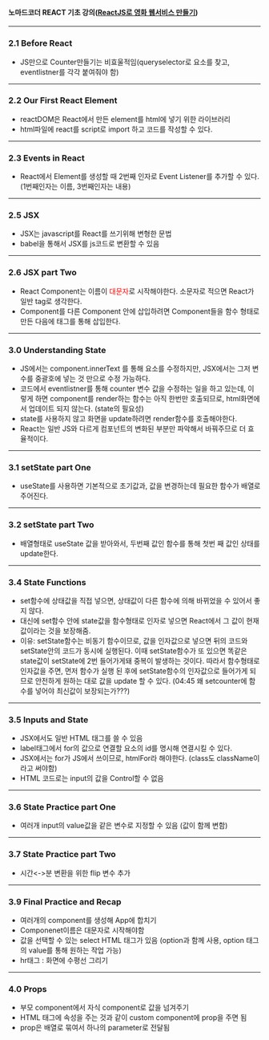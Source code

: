#### 노마드코더 REACT 기초 강의([ReactJS로 영화 웹서비스 만들기](https://nomadcoders.co/react-for-beginners/lobby))

___
### 2.1 Before React
* JS만으로 Counter만들기는 비효울적임(queryselector로 요소를 찾고, eventlistner를 각각 붙여줘야 함)

___
### 2.2 Our First React Element
* reactDOM은 React에서 만든 element를 html에 넣기 위한 라이브러리 
* html파일에 react를 script로 import 하고 코드를 작성할 수 있다.

___
### 2.3 Events in React
* React에서 Element를 생성할 때 2번째 인자로 Event Listener를 추가할 수 있다. (1번째인자는 이름, 3번째인자는 내용)

___
### 2.5 JSX
* JSX는 javascript를 React를 쓰기위해 변형한 문법
* babel을 통해서 JSX를 js코드로 변환할 수 있음

___
### 2.6 JSX part Two
* React Component는 이름이 <span style="color:red">대문자</span>로 시작해야한다. 소문자로 적으면 React가 일반 tag로 생각한다.
* Component를 다른 Component 안에 삽입하려면 Component들을 함수 형태로 만든 다음에 태그를 통해 삽입한다.

___
### 3.0 Understanding State
* JS에서는 component.innerText 를 통해 요소를 수정하지만, JSX에서는 그저 변수를 중괄호에 넣는 것 만으로 수정 가능하다.
* 코드에서 eventlistner를 통해 counter 변수 값을 수정하는 일을 하고 있는데, 이렇게 하면 component를 render하는 함수는 아직 한번만 호출되므로, html화면에서 업데이트 되지 않는다. (state의 필요성)
* state를 사용하지 않고 화면을 update하려면 render함수를 호출해야한다.
* React는 일반 JS와 다르게 컴포넌트의 변화된 부분만 파악해서 바꿔주므로 더 효율적이다.

___
### 3.1 setState part One
* useState를 사용하면 기본적으로 초기값과, 값을 변경하는데 필요한 함수가 배열로 주어진다.

___
### 3.2 setState part Two
* 배열형태로 useState 값을 받아와서, 두번째 값인 함수를 통해 첫번 째 값인 상태를 update한다.

___
### 3.4 State Functions
* set함수에 상태값을 직접 넣으면, 상태값이 다른 함수에 의해 바뀌었을 수 있어서 좋지 않다.
* 대신에 set함수 안에 state값을 함수형태로 인자로 넣으면 React에서 그 값이 현재 값이라는 것을 보장해줌.
* 이유: setState함수는 비동기 함수이므로, 값을 인자값으로 넣으면 뒤의 코드와 setState안의 코드가 동시에 실행된다. 이때 setState함수가 또 있으면 똑같은 state값이 setState에 2번 들어가게돼 중복이 발생하는 것이다. 따라서 함수형태로 인자값을 주면, 먼저 함수가 실행 된 후에 setState함수의 인자값으로 들어가게 되므로 안전하게 원하는 대로 값을 update 할 수 있다.
(04:45 왜 setcounter에 함수를 넣어야 최신값이 보장되는가???)

___
### 3.5 Inputs and State
* JSX에서도 일반 HTML 태그를 쓸 수 있음
* label태그에서 for의 값으로 연결할 요소의 id를 명시해 연결시킬 수 있다.
* JSX에서는 for가 JS에서 쓰이므로, htmlFor라 해야한다. (class도 className이라고 써야함)
* HTML 코드로는 input의 값을 Control할 수 없음

___
### 3.6 State Practice part One
* 여러개 input의 value값을 같은 변수로 지정할 수 있음 (값이 함께 변함)

___
### 3.7 State Practice part Two
* 시간<->분 변환을 위한 flip 변수 추가

___
### 3.9 Final Practice and Recap
* 여러개의 component를 생성해 App에 합치기
* Componenet이름은 대문자로 시작해야함
* 값을 선택할 수 있는 select HTML 태그가 있음 (option과 함께 사용, option 태그의 value를 통해 원하는 작업 가능)
* hr태그 : 화면에 수평선 그리기

___
### 4.0 Props
* 부모 component에서 자식 component로 값을 넘겨주기
* HTML 태그에 속성을 주는 것과 같이 custom component에 prop을 주면 됨
* prop은 배열로 묶여서 하나의 parameter로 전달됨
